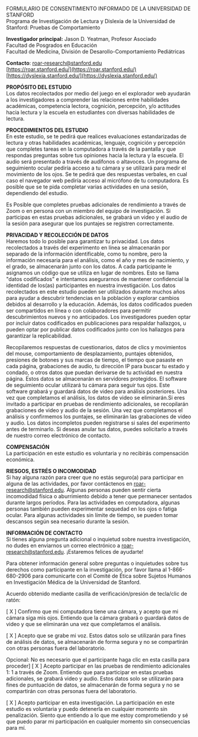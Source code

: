 FORMULARIO DE CONSENTIMIENTO INFORMADO DE LA UNIVERSIDAD DE STANFORD  
Programa de Investigación de Lectura y Dislexia de la Universidad de Stanford: Pruebas de Comportamiento

**Investigador principal:** Jason D. Yeatman, Profesor Asociado  
 Facultad de Posgrados en Educación  
 Facultad de Medicina, División de Desarollo-Comportamiento Pediátricas 

**Contacto**: 	[roar-research@stanford.edu](mailto:roar-research@stanford.edu)  
		[https://roar.stanford.edu/](https://roar.stanford.edu/)  
		[https://dyslexia.stanford.edu/](https://dyslexia.stanford.edu/) 

**PROPÓSITO DEL ESTUDIO**  
Los datos recolectados por medio del juego en el explorador web ayudarán a los investigadores a comprender las relaciones entre habilidades académicas, competencia lectora, cognición, percepción, y/o actitudes hacia lectura y la escuela en estudiantes con diversas habilidades de lectura.

**PROCEDIMIENTOS DEL ESTUDIO**  
En este estudio, se te pedirá que realices evaluaciones estandarizadas de lectura y otras habilidades académicas, lenguaje, cognición y percepción  que completes tareas en la computadora a través de la pantalla  y que respondas preguntas sobre tus opiniones hacia la lectura y la escuela. El audio será presentado a través de audífonos o altavoces. Un programa de seguimiento ocular pediría acceso a tu cámara y se utilizará para medir el movimiento de los ojos. Se te pedirá que des respuestas verbales, en cual caso el navegador web pediría acceso al micrófono de tu computadora. Es posible que se te pida completar varias actividades en una sesión, dependiendo del estudio.

Es Posible que completes pruebas adicionales de rendimiento a través de Zoom o en persona con un miembro del equipo de investigación. Si participas en estas pruebas adicionales, se grabará un video y el audio de la sesión para asegurar que los puntajes se registren correctamente.

**PRIVACIDAD Y RECOLECCIÓN DE DATOS**   
Haremos todo lo posible para garantizar tu privacidad. Los datos recolectados a través del experimento en línea se almacenarán por separado de la información identificable, como tu nombre, pero la información necesaria para el análisis, como el año y mes de nacimiento, y el grado, se almacenarán junto con los datos. A cada participante le asignamos un código que se utiliza en lugar de nombres. Esto se llama "datos codificados" e intentamos asegurarnos de mantener confidencial la identidad de los(as) participantes en nuestra investigación. Los datos recolectados en este estudio pueden ser utilizados durante muchos años para ayudar a descubrir tendencias en la población y explorar cambios debidos al desarrollo y la educación. Además, los datos codificados pueden ser compartidos en línea o con colaboradores para permitir descubrimientos nuevos y no anticipados. Los investigadores pueden optar por incluir datos codificados en publicaciones para respaldar hallazgos, u pueden optar por publicar datos codificados junto con los hallazgos para garantizar la replicabilidad.

Recopilaremos respuestas de cuestionarios, datos de clics y movimientos del mouse, comportamiento de desplazamiento, puntajes obtenidos, presiones de botones y sus marcas de tiempo, el tiempo que pasaste en cada página, grabaciones de audio, tu dirección IP para buscar tu estado y condado, o otros datos que puedan derivarse de tu actividad en nuestra página. Estos datos se almacenarán en servidores protegidos. El software de seguimiento ocular utilizará tu cámara para seguir tus ojos. Este software grabará y guardará datos de video para análisis posteriores. Una vez que completamos el análisis, los datos de video se eliminarán.Si eres invitado a participar en pruebas de rendimiento adicionales, se recopilarán grabaciones de video y audio de la sesión. Una vez que completamos el análisis y confirmemos los puntajes, se eliminarán las grabaciones de video y audio. Los datos incompletos pueden registrarse si sales del experimento antes de terminarlo. Si deseas anular tus datos, puedes solicitarlo a través de nuestro correo electrónico de contacto.

**COMPENSACIÓN**  
La participación en este estudio es voluntaria y no recibirás compensación económica.

**RIESGOS, ESTRÉS O INCOMODIDAD**  
Si hay alguna razón para creer que no estás seguro(a) para participar en alguna de las actividades, por favor contáctenos en roar-research@stanford.edu. Algunas personas pueden sentir cierta incomodidad física o aburrimiento debido a tener que permanecer sentados durante largos períodos. Para las actividades en computadora, algunas personas también pueden experimentar sequedad en los ojos o fatiga ocular. Para algunas actividades sin límite de tiempo, se pueden tomar descansos según sea necesario durante la sesión.

**INFORMACIÓN DE CONTACTO**  
Si tienes alguna pregunta adicional o inquietud sobre nuestra investigación, no dudes en enviarnos un correo electrónico a [roar-research@stanford.edu](mailto:roar-research@stanford.edu). ¡Estaremos felices de ayudarte\!

Para obtener información general sobre preguntas o inquietudes sobre tus derechos como participante en la investigación, por favor llama al 1-866-680-2906 para comunicarte con el Comité de Ética sobre Sujetos Humanos en Investigación Médica de la Universidad de Stanford.

Acuerdo obtenido mediante casilla de verificación/presión de tecla/clic de ratón:

\[ X \] Confirmo que mi computadora tiene una cámara, y acepto que mi cámara siga mis ojos. Entiendo que la cámara grabará o guardará datos de video y que se eliminarán una vez que completamos el análisis.

\[ X \] Acepto que se grabe mi voz. Estos datos solo se utilizarán para fines de análisis de datos, se almacenarán de forma segura y no se compartirán con otras personas fuera del laboratorio.

Opcional: No es necesario que el participante haga clic en esta casilla para proceder\] \[ X \]  Acepto participar en las pruebas de rendimiento adicionales 1: 1 a través de Zoom. Entiendo que para participar en estas pruebas adicionales, se grabará video y audio. Estos datos solo se utilizarán para fines de puntuación de datos, se almacenarán de forma segura y no se compartirán con otras personas fuera del laboratorio.

\[ X \] Acepto participar en esta investigación. La participación en este estudio es voluntaria y puedo detenerla en cualquier momento sin penalización. Siento que entiendo a lo que me estoy comprometiendo y sé que puedo parar mi participación en cualquier momento  sin consecuencias para mí.

